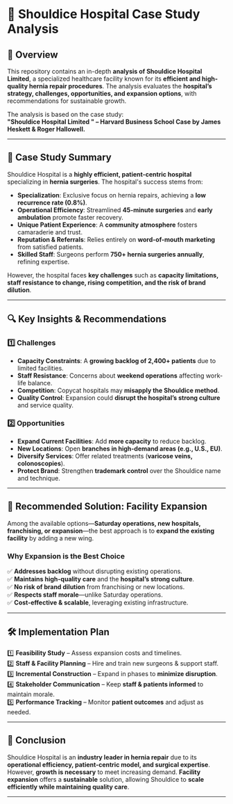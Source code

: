 # 🏥 Shouldice Hospital Case Study Analysis  

## 📌 Overview  
This repository contains an in-depth **analysis of Shouldice Hospital Limited**, a specialized healthcare facility known for its **efficient and high-quality hernia repair procedures**. The analysis evaluates the **hospital’s strategy, challenges, opportunities, and expansion options**, with recommendations for sustainable growth.  

The analysis is based on the case study:  
**"Shouldice Hospital Limited " – Harvard Business School Case by James Heskett & Roger Hallowell.**  

---

## 🎯 Case Study Summary  
Shouldice Hospital is a **highly efficient, patient-centric hospital** specializing in **hernia surgeries**. The hospital's success stems from:  
- **Specialization**: Exclusive focus on hernia repairs, achieving a **low recurrence rate (0.8%)**.  
- **Operational Efficiency**: Streamlined **45-minute surgeries** and **early ambulation** promote faster recovery.  
- **Unique Patient Experience**: A **community atmosphere** fosters camaraderie and trust.  
- **Reputation & Referrals**: Relies entirely on **word-of-mouth marketing** from satisfied patients.  
- **Skilled Staff**: Surgeons perform **750+ hernia surgeries annually**, refining expertise.  

However, the hospital faces **key challenges** such as **capacity limitations, staff resistance to change, rising competition, and the risk of brand dilution**.  

---

## 🔍 Key Insights & Recommendations  

### **1️⃣ Challenges**  
- **Capacity Constraints**: A **growing backlog of 2,400+ patients** due to limited facilities.  
- **Staff Resistance**: Concerns about **weekend operations** affecting work-life balance.  
- **Competition**: Copycat hospitals may **misapply the Shouldice method**.  
- **Quality Control**: Expansion could **disrupt the hospital’s strong culture** and service quality.  

### **2️⃣ Opportunities**  
- **Expand Current Facilities**: Add **more capacity** to reduce backlog.  
- **New Locations**: Open **branches in high-demand areas (e.g., U.S., EU)**.  
- **Diversify Services**: Offer related treatments (**varicose veins, colonoscopies**).  
- **Protect Brand**: Strengthen **trademark control** over the Shouldice name and technique.  

---

## 🚀 Recommended Solution: **Facility Expansion**  
Among the available options—**Saturday operations, new hospitals, franchising, or expansion**—the best approach is to **expand the existing facility** by adding a new wing.  

### **Why Expansion is the Best Choice**  
✅ **Addresses backlog** without disrupting existing operations.  
✅ **Maintains high-quality care** and the **hospital’s strong culture**.  
✅ **No risk of brand dilution** from franchising or new locations.  
✅ **Respects staff morale**—unlike Saturday operations.  
✅ **Cost-effective & scalable**, leveraging existing infrastructure.  

---

## 🛠️ Implementation Plan  

1️⃣ **Feasibility Study** – Assess expansion costs and timelines.  
2️⃣ **Staff & Facility Planning** – Hire and train new surgeons & support staff.  
3️⃣ **Incremental Construction** – Expand in phases to **minimize disruption**.  
4️⃣ **Stakeholder Communication** – Keep **staff & patients informed** to maintain morale.  
5️⃣ **Performance Tracking** – Monitor **patient outcomes** and adjust as needed.  

---

## 📌 Conclusion  
Shouldice Hospital is an **industry leader in hernia repair** due to its **operational efficiency, patient-centric model, and surgical expertise**. However, **growth is necessary** to meet increasing demand. **Facility expansion** offers a **sustainable** solution, allowing Shouldice to **scale efficiently while maintaining quality care**.

---
